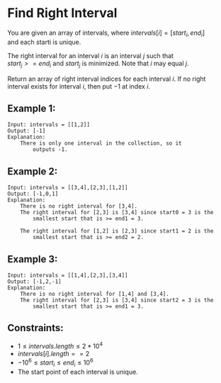 # Find Right Interval

You are given an array of intervals, where $intervals[i] = [start_i, end_i]$  
and each starti is unique.

The right interval for an interval $i$ is an interval $j$ such that  
$start_j >= end_i$ and $start_j$ is minimized. Note that $i$ may equal $j$.

Return an array of right interval indices for each interval $i$. If no right  
interval exists for interval $i$, then put $-1$ at index $i$.

 

## Example 1:

    Input: intervals = [[1,2]]
    Output: [-1]
    Explanation: 
        There is only one interval in the collection, so it 
            outputs -1.
        
## Example 2:

    Input: intervals = [[3,4],[2,3],[1,2]]
    Output: [-1,0,1]
    Explanation: 
        There is no right interval for [3,4].
        The right interval for [2,3] is [3,4] since start0 = 3 is the 
            smallest start that is >= end1 = 3.
            
        The right interval for [1,2] is [2,3] since start1 = 2 is the 
            smallest start that is >= end2 = 2.
            

## Example 3:

    Input: intervals = [[1,4],[2,3],[3,4]]
    Output: [-1,2,-1]
    Explanation: 
        There is no right interval for [1,4] and [3,4].
        The right interval for [2,3] is [3,4] since start2 = 3 is the 
            smallest start that is >= end1 = 3.

 

## Constraints:

* $1 \le intervals.length \le 2 * 10^4$
* $intervals[i].length == 2$
* $-10^6 \le start_i \le end_i \le 10^6$
* The start point of each interval is unique.

